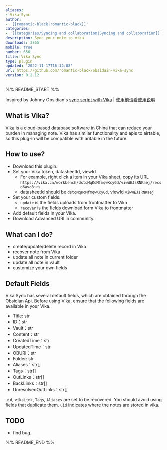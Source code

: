 ```yaml
---
aliases:
- Vika Sync
author:
- '[[romantic-black|romantic-black]]'
categories:
- '[[categories/Syncing and collaboration|Syncing and collaboration]]'
description: Sync your note to vika
downloads: 3865
mobile: true
number: 656
title: Vika Sync
type: plugin
updated: '2022-11-17T16:12:08'
url: https://github.com/romantic-black/obsidain-vika-sync
version: 0.2.12
---
```


%% README_START %%



Inspired by Johnny Obsidian's [sync script with Vika](https://milinshushe.feishu.cn/docs/doccnSwkXMw7tEQJwmBg72yzpLb) | [使用前请看使用说明](https://github.com/romantic-black/obsidain-vika-sync/blob/master/README_zh.md)

## What is Vika?
[Vika](https://vika.cn) is a cloud-based database software in China that can reduce your burden in managing note. Vika has similar functionality and apis to airtable, so this plug-in will be compatible with aritable in the future.

## How to use?
- Download this plugin.
- Set your Vika token, datasheetId, viewId
  - For example, right click a item in your Vika sheet, copy its URL `https://vika.cn/workbench/dstqMqKoMfmqwKcyGd/viwWEJsRNKaej/recso6avo3jrs`
  - datasheetId should be `dstqMqKoMfmqwKcyGd`, viewId `viwWEJsRNKaej`
- Set your custom fields.
  - `update` is the fields uploads from frontmatter to Vika
  - `recover` is the fields download form Vika to frontmatter
- Add default fields in your Vika.
- Download Advanced URI in community.
  
## What can I do?
- create/update/delete record in Vika
- recover note from Vika
- update all note in current folder
- update all note in vault
- customize your own fields


## Default Fields
Vika Sync has several default fields, which are obtained through the Obsidian Api. Before using Vika, ensure that the following fields are available in your Vika.
- Title: str
- ID：str
- Vault：str
- Content：str
- CreatedTime：str
- UpdatedTime：str
- OBURI：str
- Folder: str
- Aliases：str[]
- Tags：str[]
- OutLinks：str[]
- BackLinks：str[]
- UnresolvedOutLinks：str[]

`uid`, `vikaLink`, `Tags`, `Aliases` are set to be recovered. You should avoid using fields that duplicate them. `uid` indicates where the notes are stored in vika.

## TODO
- find bug.


%% README_END %%